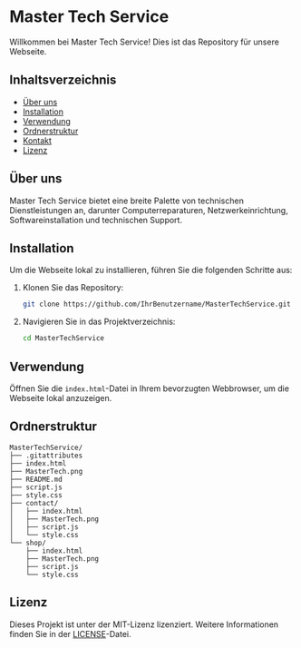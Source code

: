 # Master Tech Service

Willkommen bei Master Tech Service! Dies ist das Repository für unsere Webseite.

## Inhaltsverzeichnis

- [Über uns](#über-uns)
- [Installation](#installation)
- [Verwendung](#verwendung)
- [Ordnerstruktur](#ordnerstruktur)
- [Kontakt](#kontakt)
- [Lizenz](#lizenz)

## Über uns

Master Tech Service bietet eine breite Palette von technischen Dienstleistungen an, darunter Computerreparaturen, Netzwerkeinrichtung, Softwareinstallation und technischen Support.

## Installation

Um die Webseite lokal zu installieren, führen Sie die folgenden Schritte aus:

1. Klonen Sie das Repository:
    ```sh
    git clone https://github.com/IhrBenutzername/MasterTechService.git
    ```
2. Navigieren Sie in das Projektverzeichnis:
    ```sh
    cd MasterTechService
    ```

## Verwendung

Öffnen Sie die `index.html`-Datei in Ihrem bevorzugten Webbrowser, um die Webseite lokal anzuzeigen.

## Ordnerstruktur

```plaintext
MasterTechService/
├── .gitattributes
├── index.html
├── MasterTech.png
├── README.md
├── script.js
├── style.css
├── contact/
│   ├── index.html
│   ├── MasterTech.png
│   ├── script.js
│   └── style.css
└── shop/
    ├── index.html
    ├── MasterTech.png
    ├── script.js
    └── style.css
```

## Lizenz

Dieses Projekt ist unter der MIT-Lizenz lizenziert. Weitere Informationen finden Sie in der [LICENSE](LICENSE)-Datei.
